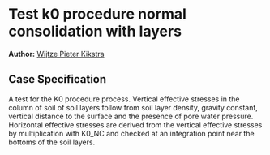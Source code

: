 # Test k0 procedure normal consolidation with layers

**Author:** [Wijtze Pieter Kikstra](https://github.com/WPK4FEM)

## Case Specification
A test for the K0 procedure process. Vertical effective stresses in the column of soil of soil layers follow from soil layer density, gravity constant, vertical distance to the surface and the presence of pore water pressure. Horizontal effective stresses are derived from the vertical effective stresses by multiplication with K0_NC and checked at an integration point near the bottoms of the soil layers.
